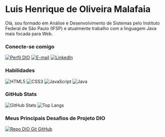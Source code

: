 
# Luis Henrique de Oliveira Malafaia
Olá, sou formado em Análise e Desenvolvimento de Sistemas pelo Instituto Federal de São Paulo (IFSP) e atualmente trabalho com a linguagem Java mais focada para Web.

### Conecte-se comigo
[![Perfil DIO](https://img.shields.io/badge/-Meu%20Perfil%20na%20DIO-30A3DC?style=for-the-badge)](https://web.dio.me/users/luishmalafaia/)
[![E-mail](https://img.shields.io/badge/-Email-30A3DC?style=for-the-badge&logo=microsoft-outlook&logoColor=FFFFFF)](mailto:luishmalafaia@gmail.com)
[![LinkedIn](https://img.shields.io/badge/-LinkedIn-30A3DC?style=for-the-badge&logo=linkedin&logoColor=FFFFFF)](https://www.linkedin.com/in/luis-henrique-malafaia-315582185)


### Habilidades
![HTML5](https://img.shields.io/badge/HTML-30A3DC?style=for-the-badge&logo=html5&logoColor=FFFFFF)
![CSS3](https://img.shields.io/badge/CSS3-30A3DC?style=for-the-badge&logo=css3&logoColor=FFFFFF)
![JavaScript](https://img.shields.io/badge/JavaScript-30A3DC?style=for-the-badge&logo=javascript&logoColor=FFFFFF)
![Java](https://img.shields.io/badge/Java-30A3DC?style=for-the-badge&logo=java&logoColor=FFFFFF)

### GitHub Stats
![GitHub Stats](https://github-readme-stats.vercel.app/api?username=LuisHMalafaia&theme=transparent&bg_color=30A3DC&border_color=30A3DC&show_icons=true&icon_color=FFFFFF&title_color=FFFFFF&text_color=FFF&hide_title=true)
![Top Langs](https://github-readme-stats-git-masterrstaa-rickstaa.vercel.app/api/top-langs/?username=LuisHMalafaia&layout=compact&bg_color=30A3DC&border_color=30A3DC&title_color=FFFFFF&text_color=FFFFFF&hide_title=true)

### Meus Principais Desafios de Projeto DIO
[![Repo DIO Git GitHub](https://github-readme-stats.vercel.app/api/pin/?username=elidianaandrade&repo=dio-lab-open-source&bg_color=30A3DC&border_color=30A3DC&show_icons=true&icon_color=FFFFFF&title_color=FFFFFF&text_color=FFF)](https://github.com/LuisHMalafaia/dio-lab-open-source)